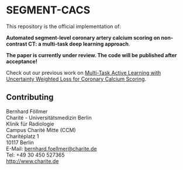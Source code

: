 # SEGMENT-CACS

This repository is the official implementation of:

**Automated segment-level coronary artery calcium scoring on non-contrast CT: a multi-task deep learning approach**.

**The paper is currently under review. The code will be published after acceptance!**

Check out our previous work on [Multi-Task Active Learning with Uncertainty Weighted Loss for Coronary Calcium Scoring](https://github.com/Berni1557/MTAL-CACS).  


## Contributing

Bernhard Föllmer  
Charité - Universitätsmedizin Berlin  
Klinik für Radiologie  
Campus Charité Mitte (CCM)  
Charitéplatz 1  
10117 Berlin  
E-Mail: bernhard.foellmer@charite.de  
Tel: +49 30 450 527365  
http://www.charite.de  
